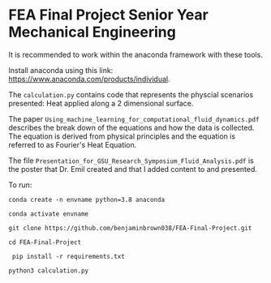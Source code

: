 # FEA Final Project Senior Year Mechanical Engineering


It is recommended to work within the anaconda framework with these tools.

Install anaconda using this link: https://www.anaconda.com/products/individual.



The ```calculation.py``` contains code that represents the physcial scenarios presented: Heat applied along a 2 dimensional surface. 




The paper ```Using_machine_learning_for_computational_fluid_dynamics.pdf``` describes the break down of the equations and how the data is collected. 
The equation is derived from physical principles and the equation is referred to as Fourier's Heat Equation.


The file ```Presentation_for_GSU_Research_Symposium_Fluid_Analysis.pdf``` is the poster that Dr. Emil created and that I added content to and presented.  

 

To run:


```conda create -n envname python=3.8 anaconda```


```conda activate envname```


```git clone https://github.com/benjaminbrown038/FEA-Final-Project.git```



```cd FEA-Final-Project```



``` pip install -r requirements.txt```


```python3 calculation.py```
